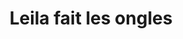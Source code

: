 ---
title: "Leila fait les ongles"
url: /saint-martin-de-crau/leila-fait-les-ongles/
shop: Kosmetik
---